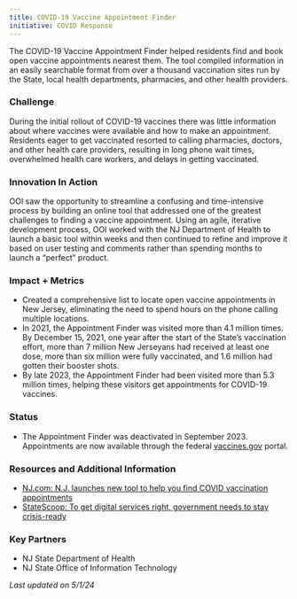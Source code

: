 ```yaml
---
title: COVID-19 Vaccine Appointment Finder
initiative: COVID Response
---
```


The COVID-19 Vaccine Appointment Finder helped residents find and book open vaccine appointments nearest them. The tool compiled information in an easily searchable format from over a thousand vaccination sites run by the State, local health departments, pharmacies, and other health providers.

### Challenge

During the initial rollout of COVID-19 vaccines there was little information about where vaccines were available and how to make an appointment. Residents eager to get vaccinated resorted to calling pharmacies, doctors, and other health care providers, resulting in long phone wait times, overwhelmed health care workers, and delays in getting vaccinated.

### Innovation In Action

OOI saw the opportunity to streamline a confusing and time-intensive process by building an online tool that addressed one of the greatest challenges to finding a vaccine appointment. Using an agile, iterative development process, OOI worked with the NJ Department of Health to launch a basic tool within weeks and then continued to refine and improve it based on user testing and comments rather than spending months to launch a “perfect” product.

### Impact \+ Metrics

* Created a comprehensive list to locate open vaccine appointments in New Jersey, eliminating the need to spend hours on the phone calling multiple locations.  
* In 2021, the Appointment Finder was visited more than 4.1 million times. By December 15, 2021, one year after the start of the State’s vaccination effort, more than 7 million New Jerseyans had received at least one dose, more than six million were fully vaccinated, and 1.6 million had gotten their booster shots.  
* By late 2023, the Appointment Finder had been visited more than 5.3 million times, helping these visitors get appointments for COVID-19 vaccines. 

### Status

* The Appointment Finder was deactivated in September 2023\. Appointments are now available through the federal [vaccines.gov](http://vaccines.gov) portal.

### Resources and Additional Information

* [NJ.com: N.J. launches new tool to help you find COVID vaccination appointments](https://www.nj.com/coronavirus/2021/01/nj-launches-new-tool-to-help-you-find-covid-vaccination-appointments.html)  
* [StateScoop: To get digital services right, government needs to stay crisis-ready](https://statescoop.com/new-jersey-covid-digital-services-lessons/)

### Key Partners

* NJ State Department of Health  
* NJ State Office of Information Technology

*Last updated on 5/1/24*
